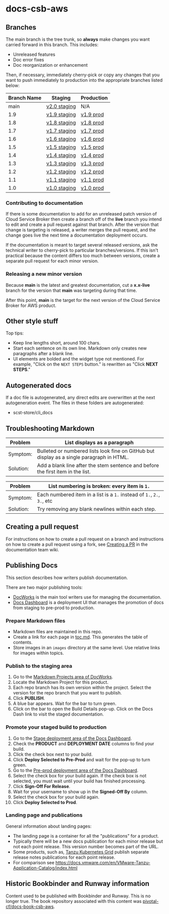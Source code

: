 # docs-csb-aws

## Branches

The main branch is the tree trunk, so **always** make changes you want carried forward in this branch.
This includes:

* Unreleased features
* Doc error fixes
* Doc reorganization or enhancement

Then, if necessary, immediately cherry-pick or copy any changes that you want to push immediately to
production into the appropriate branches listed below:

| Branch Name| Staging | Production |
|------------|---------|------------|
| main       | [v2.0 staging](https://docs-staging.vmware.com/en/draft/Tanzu-Cloud-Service-Broker-for-AWS/2.0/csb-aws/GUID-index.html) | N/A |
| 1.9       | [v1.9 staging](https://docs-staging.vmware.com/en/Tanzu-Cloud-Service-Broker-for-AWS/1.9/csb-aws/GUID-index.html) | [v1.9 prod](https://docs.vmware.com/en/Tanzu-Cloud-Service-Broker-for-AWS/1.9/csb-aws/GUID-index.html) |
| 1.8        | [v1.8 staging](https://docs-staging.vmware.com/en/Tanzu-Cloud-Service-Broker-for-AWS/1.8/csb-aws/GUID-index.html) | [v1.8 prod](https://docs.vmware.com/en/Tanzu-Cloud-Service-Broker-for-AWS/1.8/csb-aws/GUID-index.html) |
| 1.7        | [v1.7 staging](https://docs-staging.vmware.com/en/Tanzu-Cloud-Service-Broker-for-AWS/1.7/csb-aws/GUID-index.html) | [v1.7 prod](https://docs.vmware.com/en/Tanzu-Cloud-Service-Broker-for-AWS/1.7/csb-aws/GUID-index.html) |
| 1.6        | [v1.6 staging](https://docs-staging.vmware.com/en/Tanzu-Cloud-Service-Broker-for-AWS/1.6/csb-aws/GUID-index.html) | [v1.6 prod](https://docs.vmware.com/en/Tanzu-Cloud-Service-Broker-for-AWS/1.6/csb-aws/GUID-index.html) |
| 1.5        | [v1.5 staging](https://docs-staging.vmware.com/en/Tanzu-Cloud-Service-Broker-for-AWS/1.5/csb-aws/GUID-index.html) | [v1.5 prod](https://docs.vmware.com/en/Tanzu-Cloud-Service-Broker-for-AWS/1.5/csb-aws/GUID-index.html) |
| 1.4        | [v1.4 staging](https://docs-staging.vmware.com/en/Tanzu-Cloud-Service-Broker-for-AWS/1.4/csb-aws/GUID-index.html) | [v1.4 prod](https://docs.vmware.com/en/Tanzu-Cloud-Service-Broker-for-AWS/1.4/csb-aws/GUID-index.html) |
| 1.3        | [v1.3 staging](https://docs-staging.vmware.com/en/Tanzu-Cloud-Service-Broker-for-AWS/1.3/csb-aws/GUID-index.html) | [v1.3 prod](https://docs.vmware.com/en/Tanzu-Cloud-Service-Broker-for-AWS/1.3/csb-aws/GUID-index.html) |
| 1.2        | [v1.2 staging](https://docs-staging.vmware.com/en/Tanzu-Cloud-Service-Broker-for-AWS/1.2/csb-aws/GUID-index.html) | [v1.2 prod](https://docs.vmware.com/en/Tanzu-Cloud-Service-Broker-for-AWS/1.2/csb-aws/GUID-index.html) |
| 1.1        | [v1.1 staging](https://docs-staging.vmware.com/en/Tanzu-Cloud-Service-Broker-for-AWS/1.1/csb-aws/GUID-index.html) | [v1.1 prod](https://docs.vmware.com/en/Tanzu-Cloud-Service-Broker-for-AWS/1.1/csb-aws/GUID-index.html) |
| 1.0        | [v1.0 staging](https://docs-staging.vmware.com/en/Tanzu-Cloud-Service-Broker-for-AWS/1.0/csb-aws/GUID-index.html) | [v1.0 prod](https://docs.vmware.com/en/Tanzu-Cloud-Service-Broker-for-AWS/1.0/csb-aws/GUID-index.html) |

### Contributing to documentation

If there is some documentation to add for an unreleased patch version of Cloud Service Broker then
create a branch off of the **live** branch you intend to edit and create a pull request against
that branch.
After the version that change is targeting is released, a writer merges the pull request, and the
change goes live the next time a documentation deployment occurs.

If the documentation is meant to target several released versions, ask the technical writer to
cherry-pick to particular branches/versions.
If this isn't practical because the content differs too much between versions, create a separate pull
request for each minor version.

### Releasing a new minor version

Because **main** is the latest and greatest documentation, cut a **x.x-live** branch for the version
that **main** was targeting during that time.

After this point, **main** is the target for the next version of the Cloud Service Broker for AWS
product.

## Other style stuff

Top tips:

+ Keep line lengths short, around 100 chars.
+ Start each sentence on its own line. Markdown only creates new paragraphs after a blank line.
+ UI elements are bolded and the widget type not mentioned.
For example, "Click on the `NEXT STEPS` button." is rewritten as "Click **NEXT STEPS**."

## Autogenerated docs

If a doc file is autogenerated, any direct edits are overwritten at the next autogeneration event.
The files in these folders are autogenerated:

+ scst-store/cli_docs


## Troubleshooting Markdown

| Problem | List displays as a paragraph |
|---------|-----------|
| Symptom:| Bulleted or numbered lists look fine on GitHub but display as a single paragraph in HTML.|
| Solution: | Add a blank line after the stem sentence and before the first item in the list.|

| Problem | List numbering is broken: every item is `1.` |
|---------|-----------|
| Symptom:| Each numbered item in a list is a `1.` instead of `1.`, `2.`, `3.`, etc|
| Solution: | Try removing any blank newlines within each step.|

## Creating a pull request

For instructions on how to create a pull request on a branch and instructions on how to create a
pull request using a fork, see
[Creating a PR](https://docs-wiki.sc2-04-pcf1-apps.oc.vmware.com/wiki/external/create-pr.html)
in the documentation team wiki.

## Publishing Docs

This section describes how writers publish documentation.

There are two major publishing tools:

- [DocWorks](https://docworks.vmware.com/) is the main tool writers use for managing the documentation.
- [Docs Dashboard](https://docsdash.vmware.com/) is a deployment UI that manages the promotion of docs
from staging to pre-prod to production.

### Prepare Markdown files

- Markdown files are maintained in this repo.
- Create a link for each page in [toc.md](toc.md). This generates the table of contents.
- Store images in an `images` directory at the same level. Use relative links for images within topics.

### Publish to the staging area

1. Go to the [Markdown Projects area of DocWorks](https://docworks.vmware.com/md2docs/projects/all).
1. Locate the Markdown Project for this product.
1. Each repo branch has its own version within the project. Select the version for the repo branch that you want to publish.
1. Click **PUBLISH**.
1. A blue bar appears. Wait for the bar to turn green.
1. Click on the bar to open the Build Details pop-up. Click on the Docs Dash link to visit the staged documentation.

### Promote your staged build to production

1. Go to the [Stage deployment area of the Docs Dashboard](https://docsdash.vmware.com/deployment-stage).
1. Check the **PRODUCT** and **DEPLOYMENT DATE** columns to find your build.
1. Click the check box next to your build.
1. Click **Deploy Selected to Pre-Prod** and wait for the pop-up to turn green.
1. Go to the [Pre-prod deployment area of the Docs Dashboard](https://docsdash.vmware.com/deployment-pre-prod).
1. Select the check box for your build again. If the check box is not selected, you must wait until your build has finished processing.
1. Click **Sign-Off For Release**.
1. Wait for your username to show up in the **Signed-Off By** column.
1. Select the check box for your build again.
1. Click **Deploy Selected to Prod**.

### Landing page and publications

General information about landing pages:

- The landing page is a container for all the "publications" for a product.
- Typically there will be a new docs publication for each minor release but not each point release.
This version number becomes part of the URL.
- Some products, such as, [Tanzu Kubernetes Grid](https://docs.vmware.com/en/VMware-Tanzu-Kubernetes-Grid/index.html) publish separate release notes publications for each point release.
- For comparison see https://docs.vmware.com/en/VMware-Tanzu-Application-Catalog/index.html

## Historic Bookbinder and Runway information

Content used to be published with Bookbinder and Runway. This is no longer true.
The book repository associated with this content was
[pivotal-cf/docs-book-csb-aws](https://github.com/pivotal-cf/docs-book-csb-aws).
